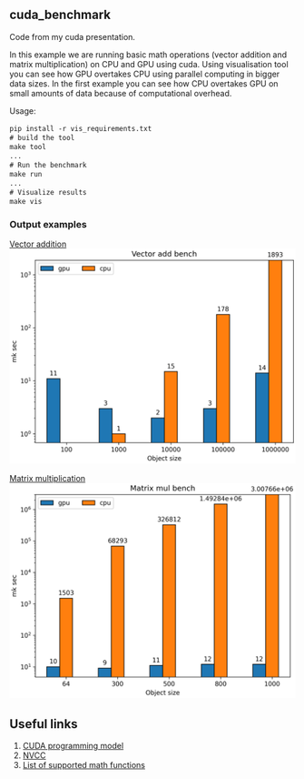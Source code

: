 ## cuda_benchmark
Code from my cuda presentation.

In this example we are running basic math operations (vector addition and matrix multiplication) on CPU and GPU using cuda. Using visualisation tool you can see how GPU overtakes CPU using parallel computing in bigger data sizes. In the first example you can see how CPU overtakes GPU on small amounts of data because of computational overhead.

Usage:
```
pip install -r vis_requirements.txt
# build the tool
make tool
...
# Run the benchmark
make run
...
# Visualize results
make vis
```

### Output examples
[Vector addition](https://github.com/amdrozdov/cuda_benchmark/blob/main/compute.cu#L38)
![Addition](https://github.com/amdrozdov/cuda_benchmark/blob/main/exampels/add.png)

[Matrix multiplication](https://github.com/amdrozdov/cuda_benchmark/blob/main/compute.cu#L84)
![Multiplication](https://github.com/amdrozdov/cuda_benchmark/blob/main/exampels/matrix_mul.png)

## Useful links
1. [CUDA programming model](https://docs.nvidia.com/cuda/cuda-c-programming-guide/index.html#cuda-a-general-purpose-parallel-computing-platform-and-programming-model)
2. [NVCC](https://docs.nvidia.com/cuda/cuda-c-programming-guide/index.html#compilation-with-nvcc)
3. [List of supported math functions](https://docs.nvidia.com/cuda/cuda-c-programming-guide/index.html#mathematical-functions-appendix)
